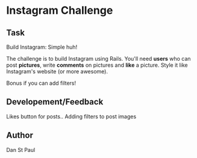 Instagram Challenge
===================

Task
-----

Build Instagram: Simple huh!

The challenge is to build Instagram using Rails. You'll need **users** who can post **pictures**, write **comments** on pictures and **like** a picture. Style it like Instagram's website (or more awesome).

Bonus if you can add filters!

Developement/Feedback
-----

Likes button for posts..
Adding filters to post images

Author
----
Dan St Paul

